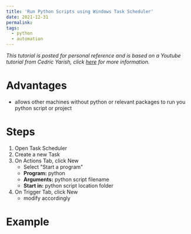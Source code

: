 ```yaml
---
title: 'Run Python Scripts using Windows Task Scheduler'
date: 2021-12-31
permalink: 
tags:
  - python	
  - automation
---
```


_This tutorial is posted for personal reference and is based on a Youtube tutorial from Cedric Yarish, click [here](https://youtu.be/n2Cr_YRQk7o) for more information._ 

# Advantages

- allows other machines without python or relevant packages to run you python script or project

# Steps

1. Open Task Scheduler
2. Create a new Task
3. On Actions Tab, click New
   - Select "Start a program"
   - **Program:** python
   - **Arguments:** python script filename
   - **Start in:** python script location folder
4. On Trigger Tab, click New
   	- modify accordingly

# Example

